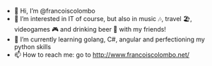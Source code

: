 - 👋 Hi, I’m @francoiscolombo
- 👀 I’m interested in IT of course, but also in music 🎶, travel 🏖, videogames 🎮 and drinking beer 🍻 with my friends!
- 🌱 I’m currently learning golang, C#, angular and perfectioning my python skills
- 📫 How to reach me: go to http://www.francoiscolombo.net/

